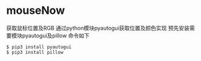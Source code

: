 # mouseNow
获取鼠标位置及RGB
通过python模块pyautogui获取位置及颜色实现
预先安装需要模块pyautogui及pillow
命令如下
```
$ pip3 install pyautogui
$ pip3 install pillow
```
